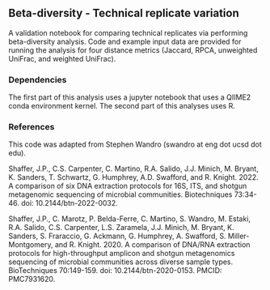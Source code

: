 ## Beta-diversity - Technical replicate variation
A validation notebook for comparing technical replicates via performing beta-diversity analysis. Code and example input data are provided for running the analysis for four distance metrics (Jaccard, RPCA, unweighted UniFrac, and weighted UniFrac).

### Dependencies

The first part of this analysis uses a jupyter notebook that uses a QIIME2 conda environment kernel. The second part of this analyses uses R.

### References

This code was adapted from Stephen Wandro (swandro at eng dot ucsd dot edu).

Shaffer, J.P., C.S. Carpenter, C. Martino, R.A. Salido, J.J. Minich, M. Bryant, K. Sanders, T. Schwartz, G. Humphrey, A.D. Swafford, and R. Knight. 2022. A comparison of six DNA extraction protocols for 16S, ITS, and shotgun metagenomic sequencing of microbial communities. Biotechniques 73:34-46. doi: 10.2144/btn-2022-0032.

Shaffer, J.P., C. Marotz, P. Belda-Ferre, C. Martino, S. Wandro, M. Estaki, R.A. Salido, C.S. Carpenter, L.S. Zaramela, J.J. Minich, M. Bryant, K. Sanders, S. Fraraccio, G. Ackmann, G. Humphrey, A. Swafford, S. Miller-Montgomery, and R. Knight. 2020. A comparison of DNA/RNA extraction protocols for high-throughput amplicon and shotgun metagenomics sequencing of microbial communities across diverse sample types. BioTechniques 70:149-159. doi: 10.2144/btn-2020-0153. PMCID: PMC7931620.
